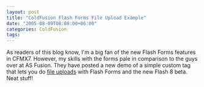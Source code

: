 ```yaml
---
layout: post
title: "ColdFusion Flash Forms File Upload Example"
date: "2005-08-09T08:08:00+06:00"
categories: ColdFusion 
tags: 
---
```


As readers of this blog know, I'm a big fan of the new Flash Forms features in CFMX7. However, my skills with the forms pale in comparison to the guys over at AS Fusion. They have posted a new demo of a simple custom tag that lets you do <a href="http://www.asfusion.com/blog/entry/file-upload-with-coldfusion-flash-forms">file uploads</a> with Flash Forms and the new Flash 8 beta. Neat stuff!